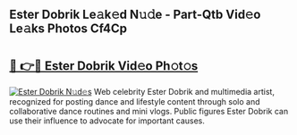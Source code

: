 ## Ester Dobrik Le𝚊k𝚎d N𝚞𝚍e - Part-Qtb Vid𝚎o Le𝚊ks Photos Cf4Cp

# <h2><a href="http://fbfhq4s.evod.top/?m=Ester+Dobrik">🔗 👉🔴 Ester Dobrik Vid𝚎o Ph𝚘t𝚘s</a></h2>

[![Ester Dobrik N𝚞d𝚎s](https://i.imgur.com/8V9OHl7.gif)](http://fbfhq4s.evod.top/?m=Ester+Dobrik)
Web celebrity Ester Dobrik and multimedia artist, recognized for posting dance and lifestyle content through solo and collaborative dance routines and mini vlogs. Public figures Ester Dobrik can use their influence to advocate for important causes. 
